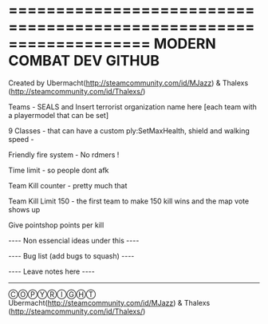 ===================================================================
MODERN COMBAT DEV GITHUB
====================================================================

Created by Ubermacht(http://steamcommunity.com/id/MJazz) 
& 
Thalexs (http://steamcommunity.com/id/Thalexs/)

 
Teams - SEALS and Insert terrorist organization name here
[each team with a playermodel that can be set]
 
9 Classes - that can have a custom ply:SetMaxHealth, shield and walking speed -
 
Friendly fire system - No rdmers !
 
Time limit - so people dont afk
 
Team Kill counter - pretty much that
 
Team Kill Limit 150 - the first team to make 150 kill wins and the map vote shows up
 
Give pointshop points per kill
 
---- Non essencial ideas under this ----


---- Bug list (add bugs to squash)  ----


----         Leave notes here       ----
 
  
-----------------------------------------
ⒸⓄⓅⓎⓇⒾⒼⒽⓉ
Ubermacht(http://steamcommunity.com/id/MJazz) 
& 
Thalexs (http://steamcommunity.com/id/Thalexs/)
